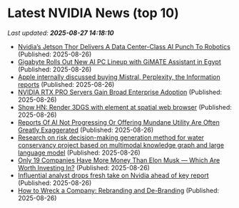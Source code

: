 # Latest NVIDIA News (top 10)
_Last updated: **2025-08-27 14:18:10**_

- [Nvidia’s Jetson Thor Delivers A Data Center-Class AI Punch To Robotics](https://www.forbes.com/sites/janakirammsv/2025/08/26/nvidias-jetson-thor-delivers-a-data-center-class-ai-punch-to-robotics/) (Published: 2025-08-26)
- [Gigabyte Rolls Out New AI PC Lineup with GiMATE Assistant in Egypt](https://me.pcmag.com/en/laptops/31868/gigabyte-rolls-out-new-ai-pc-lineup-with-gimate-assistant-in-egypt) (Published: 2025-08-26)
- [Apple internally discussed buying Mistral, Perplexity, the Information reports](https://finance.yahoo.com/news/apple-internally-discussed-buying-mistral-141331917.html) (Published: 2025-08-26)
- [NVIDIA RTX PRO Servers Gain Broad Enterprise Adoption](https://www.storagereview.com/news/nvidia-rtx-pro-servers-gain-broad-enterprise-adoption) (Published: 2025-08-26)
- [Show HN: Render 3DGS with element at spatial web browser](https://m-creativelab.github.io/jsar-runtime/blogs/render-3dgs-models-with-model-element.html) (Published: 2025-08-26)
- [Reports Of AI Not Progressing Or Offering Mundane Utility Are Often Greatly Exaggerated](https://www.lesswrong.com/posts/EAdzemvd5kT8PyKnR/reports-of-ai-not-progressing-or-offering-mundane-utility) (Published: 2025-08-26)
- [Research on risk decision-making generation method for water conservancy project based on multimodal knowledge graph and large language model](https://journals.plos.org/plosone/article?id=10.1371/journal.pone.0330258) (Published: 2025-08-26)
- [Only 19 Companies Have More Money Than Elon Musk — Which Are Worth Investing In?](https://finance.yahoo.com/news/only-19-companies-more-money-135706797.html) (Published: 2025-08-26)
- [Influential analyst drops fresh take on Nvidia ahead of key report](https://biztoc.com/x/70e89f61eeeac84a) (Published: 2025-08-26)
- [How to Wreck a Company: Rebranding and De-Branding](https://dailyreckoning.com/how-to-wreck-a-company-rebranding-and-de-branding/) (Published: 2025-08-26)
